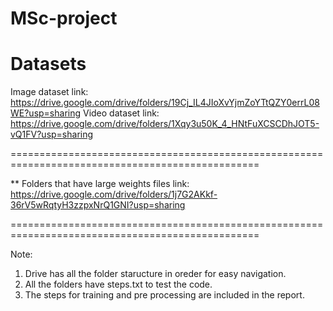 # MSc-project

Datasets
=========================================================================================================
  
  Image dataset link: https://drive.google.com/drive/folders/19Cj_IL4JIoXvYjmZoYTtQZY0errL08WE?usp=sharing
  Video dataset link: https://drive.google.com/drive/folders/1Xqy3u50K_4_HNtFuXCSCDhJOT5-vQ1FV?usp=sharing

=================================================================================================


**
Folders that have large weights files link: https://drive.google.com/drive/folders/1j7G2AKkf-36rV5wRqtyH3zzpxNrQ1GNI?usp=sharing

=================================================================================================

Note:
1.	Drive has all the folder staructure in oreder for easy navigation.
2.	All the folders have steps.txt to test the code.
3.	The steps for training and pre processing are included in the report.

